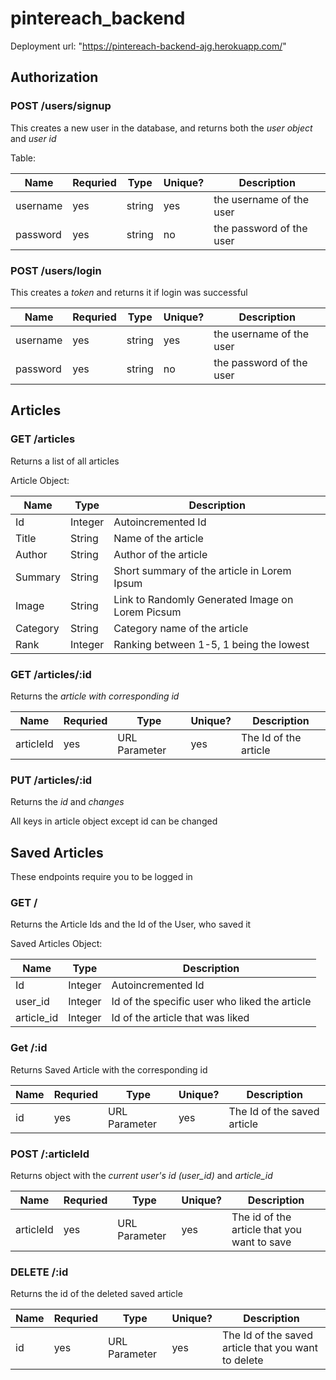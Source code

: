 # pintereach_backend

Deployment url: "https://pintereach-backend-ajg.herokuapp.com/"

## Authorization

### POST /users/signup

This creates a new user in the database, and returns both the *user object* and *user id*

Table:

| Name     | Requried | Type   | Unique?   | Description                  |
|----------|----------|--------|-----------|------------------------------|
| username |   yes    | string |     yes   | the username of the user     |
| password |   yes    | string |     no    | the password of the user     |

### POST /users/login

This creates a *token* and returns it if login was successful

| Name     | Requried | Type   | Unique?   | Description                  |
|----------|----------|--------|-----------|------------------------------|
| username |   yes    | string |     yes   | the username of the user     |
| password |   yes    | string |     no    | the password of the user     |

## Articles

### GET /articles

Returns a list of all articles

Article Object:

| Name     | Type    | Description                                      |
|----------|---------|--------------------------------------------------|
| Id       | Integer | Autoincremented Id                               |
| Title    | String  | Name of the article                              |
| Author   | String  | Author of the article                            |
| Summary  | String  | Short summary of the article in Lorem Ipsum      |
| Image    | String  | Link to Randomly Generated Image on Lorem Picsum |
| Category | String  | Category name of the article                     |
| Rank     | Integer | Ranking between 1-5, 1 being the lowest          |

### GET /articles/:id

Returns the *article with corresponding id*

| Name      | Requried | Type          | Unique?   | Description           |
|-----------|----------|---------------|-----------|-----------------------|
| articleId |    yes   | URL Parameter |   yes     | The Id of the article |

### PUT /articles/:id

Returns the *id* and *changes*

All keys in article object except id can be changed

## Saved Articles

These endpoints require you to be logged in

### GET /

Returns the Article Ids and the Id of the User, who saved it

Saved Articles Object:

| Name       | Type    | Description                                      |
|------------|---------|--------------------------------------------------|
| Id         | Integer | Autoincremented Id                               |
| user_id    | Integer | Id of the specific user who liked the article    |
| article_id | Integer | Id of the article that was liked                 |

### Get /:id

Returns Saved Article with the corresponding id

| Name      | Requried | Type          | Unique?   | Description                 |
|-----------|----------|---------------|-----------|-----------------------------|
| id        |    yes   | URL Parameter |   yes     | The Id of the saved article |

### POST /:articleId

Returns object with the *current user's id (user_id)* and *article_id*

| Name             | Requried | Type          | Unique?   | Description                                 |
|------------------|----------|---------------|-----------|---------------------------------------------|
| articleId        |    yes   | URL Parameter |   yes     | The id of the article that you want to save |

### DELETE /:id

Returns the id of the deleted saved article

| Name      | Requried | Type          | Unique?   | Description                                         |
|-----------|----------|---------------|-----------|-----------------------------------------------------|
| id        |    yes   | URL Parameter |   yes     | The Id of the saved article that you want to delete |
